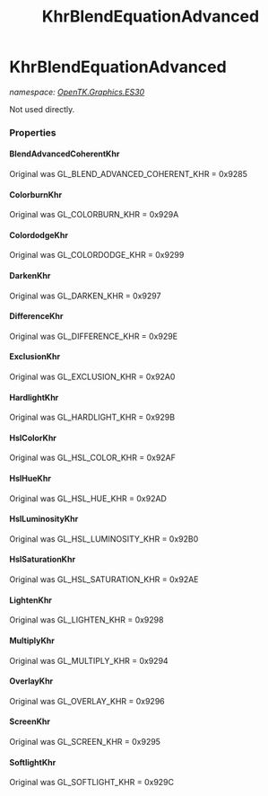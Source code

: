 ﻿---
title: KhrBlendEquationAdvanced
---

# KhrBlendEquationAdvanced
_namespace: [OpenTK.Graphics.ES30](N-OpenTK.Graphics.ES30.html)_

Not used directly.



### Properties

#### BlendAdvancedCoherentKhr
Original was GL_BLEND_ADVANCED_COHERENT_KHR = 0x9285
#### ColorburnKhr
Original was GL_COLORBURN_KHR = 0x929A
#### ColordodgeKhr
Original was GL_COLORDODGE_KHR = 0x9299
#### DarkenKhr
Original was GL_DARKEN_KHR = 0x9297
#### DifferenceKhr
Original was GL_DIFFERENCE_KHR = 0x929E
#### ExclusionKhr
Original was GL_EXCLUSION_KHR = 0x92A0
#### HardlightKhr
Original was GL_HARDLIGHT_KHR = 0x929B
#### HslColorKhr
Original was GL_HSL_COLOR_KHR = 0x92AF
#### HslHueKhr
Original was GL_HSL_HUE_KHR = 0x92AD
#### HslLuminosityKhr
Original was GL_HSL_LUMINOSITY_KHR = 0x92B0
#### HslSaturationKhr
Original was GL_HSL_SATURATION_KHR = 0x92AE
#### LightenKhr
Original was GL_LIGHTEN_KHR = 0x9298
#### MultiplyKhr
Original was GL_MULTIPLY_KHR = 0x9294
#### OverlayKhr
Original was GL_OVERLAY_KHR = 0x9296
#### ScreenKhr
Original was GL_SCREEN_KHR = 0x9295
#### SoftlightKhr
Original was GL_SOFTLIGHT_KHR = 0x929C

